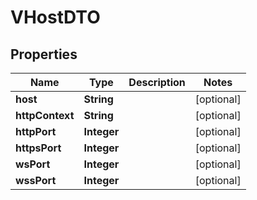 

# VHostDTO

## Properties

Name | Type | Description | Notes
------------ | ------------- | ------------- | -------------
**host** | **String** |  |  [optional]
**httpContext** | **String** |  |  [optional]
**httpPort** | **Integer** |  |  [optional]
**httpsPort** | **Integer** |  |  [optional]
**wsPort** | **Integer** |  |  [optional]
**wssPort** | **Integer** |  |  [optional]



